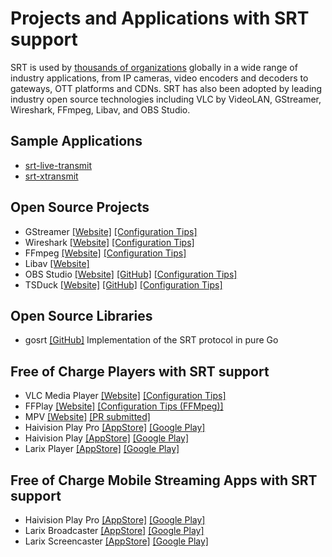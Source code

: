 # Projects and Applications with SRT support

SRT is used by [thousands of organizations](https://www.srtalliance.org/members/) globally in a wide range of industry applications, from IP cameras, video encoders and decoders to gateways, OTT platforms and CDNs. SRT has also been adopted by leading industry open source technologies including VLC by VideoLAN, GStreamer, Wireshark, FFmpeg, Libav, and OBS Studio.

## Sample Applications
* [srt-live-transmit](https://github.com/Haivision/srt/blob/master/docs/stransmit.md)
* [srt-xtransmit](https://github.com/maxsharabayko/srt-xtransmit)

## Open Source Projects
* GStreamer [[Website]](https://gstreamer.freedesktop.org/) [[Configuration Tips]](gstreamer-plugin.md)
* Wireshark [[Website]](https://www.wireshark.org/) [[Configuration Tips]](wireshark.md)
* FFmpeg [[Website]](https://www.ffmpeg.org/) [[Configuration Tips]](ffmpeg.md)
* Libav [[Website]](https://libav.org/)
* OBS Studio [[Website]](https://obsproject.com/) [[GitHub]](https://github.com/obsproject/obs-studio) [[Configuration Tips]](obs-studio.md)
* TSDuck [[Website]](https://tsduck.io/) [[GitHub]](https://github.com/tsduck/tsduck) [[Configuration Tips]](tsduck.md)

## Open Source Libraries
* gosrt [[GitHub]](https://github.com/datarhei/gosrt) Implementation of the SRT protocol in pure Go

## Free of Charge Players with SRT support
* VLC Media Player [[Website]](https://www.videolan.org/vlc/index.html) [[Configuration Tips]](https://srtlab.github.io/srt-cookbook/apps/vlc-media-player/)
* FFPlay [[Website]](http://ffmpeg.org/ffplay.html) [[Configuration Tips (FFMpeg)]](https://srtlab.github.io/srt-cookbook/apps/ffmpeg/)
* MPV [[Website]](https://github.com/mpv-player/mpv) [[PR submitted]](https://github.com/mpv-player/mpv/pull/8139)
* Haivision Play Pro [[AppStore]](https://apps.apple.com/de/app/haivision-play-pro/id1482925169?l=en) [[Google Play]](https://play.google.com/store/apps/details?id=com.haivision.PlayPro)
* Haivision Play [[AppStore]](https://apps.apple.com/de/app/haivision-play/id1054025311?l=en) [[Google Play]](https://play.google.com/store/apps/details?id=com.haivision.play)
* Larix Player [[AppStore]](https://apps.apple.com/de/app/larix-player/id1238237026?l=en) [[Google Play]](https://play.google.com/store/apps/details?id=com.softvelum.sldp_player)

## Free of Charge Mobile Streaming Apps with SRT support
* Haivision Play Pro [[AppStore]](https://apps.apple.com/de/app/haivision-play-pro/id1482925169?l=en) [[Google Play]](https://play.google.com/store/apps/details?id=com.haivision.PlayPro)
* Larix Broadcaster [[AppStore]](https://apps.apple.com/us/app/larix-broadcaster/id1042474385) [[Google Play]](https://play.google.com/store/apps/details?id=com.wmspanel.larix_broadcaster)
* Larix Screencaster [[AppStore]](https://apps.apple.com/us/app/larix-screencaster/id1477313005) [[Google Play]](https://play.google.com/store/apps/details?id=com.wmspanel.larix_screencaster)
